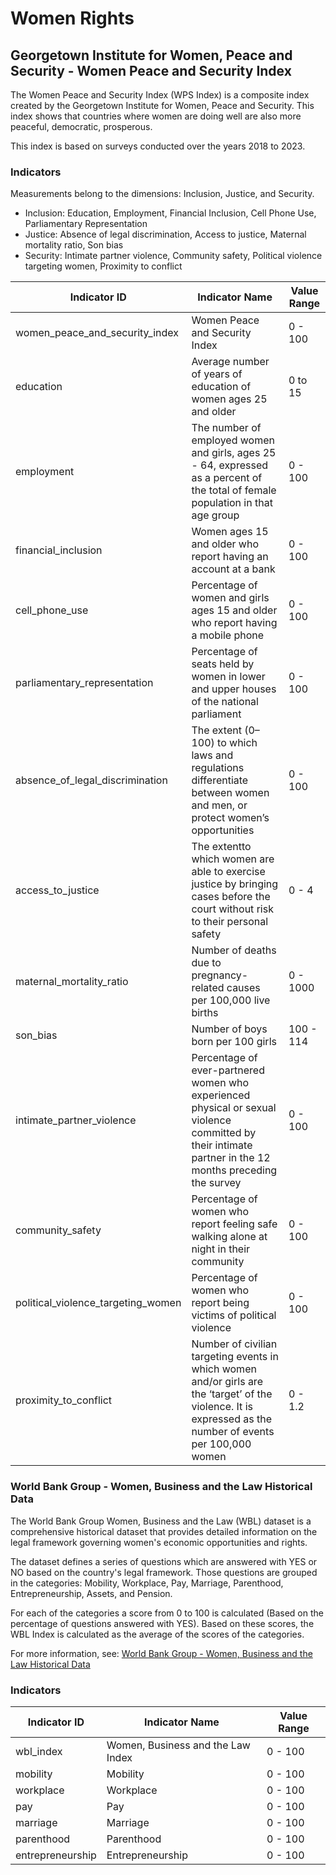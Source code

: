 # Women Rights

## Georgetown Institute for Women, Peace and Security - Women Peace and Security Index

The Women Peace and Security Index (WPS Index) is a composite index created by the Georgetown Institute for Women, Peace and Security. This index shows that countries where women are doing well are also more peaceful, democratic, prosperous.

This index is based on surveys conducted over the years 2018 to 2023.

### Indicators

Measurements belong to the dimensions: Inclusion, Justice, and Security.

- Inclusion: Education, Employment, Financial Inclusion, Cell Phone Use, Parliamentary Representation
- Justice: Absence of legal discrimination, Access to justice, Maternal mortality ratio, Son bias
- Security: Intimate partner violence, Community safety, Political violence targeting women, Proximity to conflict

Indicator ID | Indicator Name | Value Range
--- | --- | ---
women_peace_and_security_index | Women Peace and Security Index | 0 - 100
education | Average number of years of education of women ages 25 and older | 0 to 15
employment | The number of employed women and girls, ages 25 - 64, expressed as a percent of the total of female population in that age group | 0 - 100
financial_inclusion | Women ages 15 and older who report having an account at a bank | 0 - 100
cell_phone_use | Percentage of women and girls ages 15 and older who report having a mobile phone | 0 - 100
parliamentary_representation | Percentage of seats held by women in lower and upper houses of the national parliament | 0 - 100
absence_of_legal_discrimination | The extent (0–100) to which laws and regulations differentiate between women and men, or protect women’s opportunities | 0 - 100
access_to_justice | The extentto which women are able to exercise justice by bringing cases before the court without risk to their personal safety | 0 - 4
maternal_mortality_ratio | Number of deaths due to pregnancy-related causes per 100,000 live births | 0 - 1000
son_bias | Number of boys born per 100 girls | 100 - 114
intimate_partner_violence | Percentage of ever-partnered women who experienced physical or sexual violence committed by their intimate partner in the 12 months preceding the survey | 0 - 100
community_safety | Percentage of women who report feeling safe walking alone at night in their community | 0 - 100
political_violence_targeting_women | Percentage of women who report being victims of political violence | 0 - 100
proximity_to_conflict | Number of civilian targeting events in which women and/or girls are the ‘target’ of the violence. It is expressed as the number of events per 100,000 women | 0 - 1.2

### World Bank Group - Women, Business and the Law Historical Data

The World Bank Group Women, Business and the Law (WBL) dataset is a comprehensive historical dataset that provides detailed information on the legal framework governing women's economic opportunities and rights.

The dataset defines a series of questions which are answered with YES or NO based on the country's legal framework. Those questions are grouped in the categories: Mobility, Workplace, Pay, Marriage, Parenthood, Entrepreneurship, Assets, and Pension.

For each of the categories a score from 0 to 100 is calculated (Based on the percentage of questions answered with YES). Based on these scores, the WBL Index is calculated as the average of the scores of the categories.

For more information, see: [World Bank Group - Women, Business and the Law Historical Data](https://www.worldbank.org/en/research/wbl)

### Indicators

Indicator ID | Indicator Name | Value Range
--- | --- | ---
wbl_index | Women, Business and the Law Index | 0 - 100
mobility | Mobility | 0 - 100
workplace | Workplace | 0 - 100
pay | Pay | 0 - 100
marriage | Marriage | 0 - 100
parenthood | Parenthood | 0 - 100
entrepreneurship | Entrepreneurship | 0 - 100